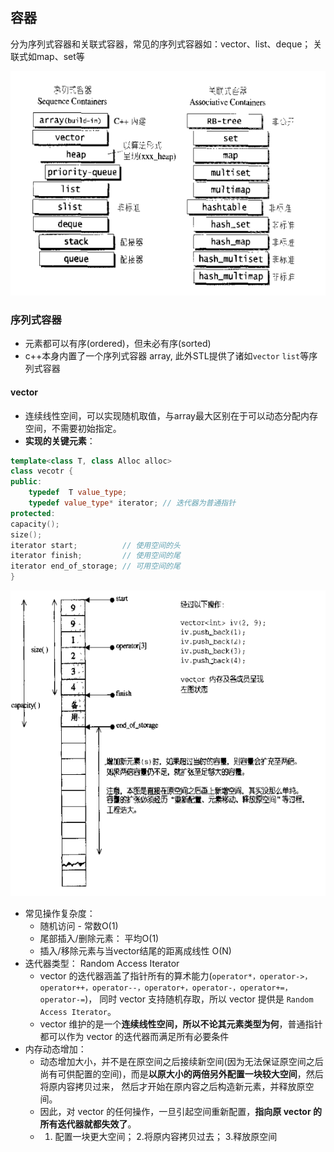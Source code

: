 
## 容器
分为序列式容器和关联式容器，常见的序列式容器如：vector、list、deque； 关联式如map、set等

![avatar](../pics/containers.png)

### 序列式容器
- 元素都可以有序(ordered)，但未必有序(sorted)
- c++本身内置了一个序列式容器 array, 此外STL提供了诸如`vector` `list`等序列式容器

#### vector
- 连续线性空间，可以实现随机取值，与array最大区别在于可以动态分配内存空间，不需要初始指定。
- **实现的关键元素**：
```c++
template<class T, class Alloc alloc>
class vecotr {
public:
    typedef  T value_type;
    typedef value_type* iterator; // 迭代器为普通指针
protected:
capacity();
size();
iterator start;          // 使用空间的头
iterator finish;         // 使用空间的尾
iterator end_of_storage; // 可用空间的尾
}
```

![avator](../pics/vector.png)
- 常见操作复杂度：
  - 随机访问 - 常数O(1)
  - 尾部插入/删除元素： 平均O(1)
  - 插入/移除元素与当vector结尾的距离成线性 O(N)
- 迭代器类型： Random Access Iterator
  - vector 的迭代器涵盖了指针所有的算术能力(`operator*，operator->，operator++，operator--，operator+，operator-，operator+=，operator-=`)， 同时 vector 支持随机存取，所以 vector 提供是 `Random Access Iterator`。
  - vector 维护的是一个**连续线性空间，所以不论其元素类型为何**，普通指针都可以作为 vector 的迭代器而满足所有必要条件
- 内存动态增加：
  - 动态增加大小，并不是在原空间之后接续新空间(因为无法保证原空间之后尚有可供配置的空间)，而是**以原大小的两倍另外配置一块较大空间**，然后将原内容拷贝过来， 然后才开始在原内容之后构造新元素，并释放原空间。
  - 因此，对 vector 的任何操作，一旦引起空间重新配置，**指向原 vector 的所有迭代器就都失效了**。
  - 1. 配置一块更大空间； 2.将原内容拷贝过去； 3.释放原空间
